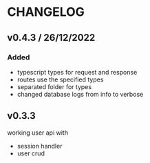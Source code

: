# CHANGELOG

## v0.4.3 / 26/12/2022
### **Added**
- typescript types for request and response
- routes use the specified types
- separated folder for types
- changed database logs from info to verbose

## v0.3.3

working user api with
- session handler
- user crud
